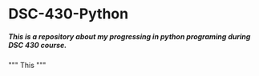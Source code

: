 # DSC-430-Python

##### This is a repository about my progressing in python programing during DSC 430 course.

""" This """


